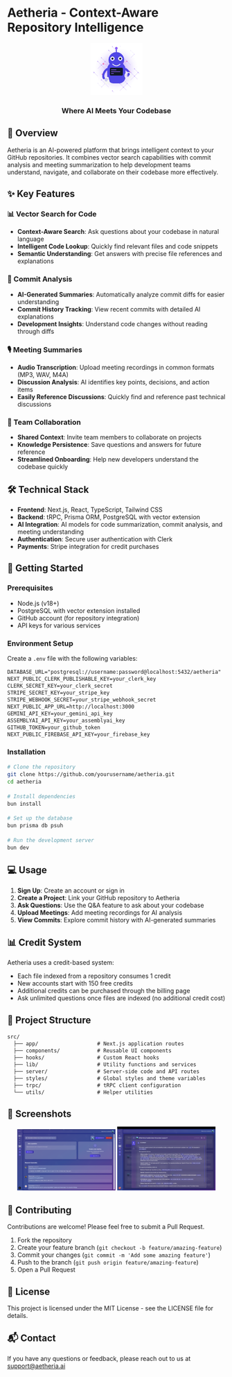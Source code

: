 # Aetheria - Context-Aware Repository Intelligence

<div align="center">
  <img src="/public/aetheria-logo.svg" alt="Aetheria Logo" width="120" />
  <h3>Where AI Meets Your Codebase</h3>
</div>

## 🌟 Overview

Aetheria is an AI-powered platform that brings intelligent context to your GitHub repositories. It combines vector search capabilities with commit analysis and meeting summarization to help development teams understand, navigate, and collaborate on their codebase more effectively.

## ✨ Key Features

### 📊 Vector Search for Code

- **Context-Aware Search**: Ask questions about your codebase in natural language
- **Intelligent Code Lookup**: Quickly find relevant files and code snippets
- **Semantic Understanding**: Get answers with precise file references and explanations

### 📝 Commit Analysis

- **AI-Generated Summaries**: Automatically analyze commit diffs for easier understanding
- **Commit History Tracking**: View recent commits with detailed AI explanations
- **Development Insights**: Understand code changes without reading through diffs

### 🎙️ Meeting Summaries

- **Audio Transcription**: Upload meeting recordings in common formats (MP3, WAV, M4A)
- **Discussion Analysis**: AI identifies key points, decisions, and action items
- **Easily Reference Discussions**: Quickly find and reference past technical discussions

### 👥 Team Collaboration

- **Shared Context**: Invite team members to collaborate on projects
- **Knowledge Persistence**: Save questions and answers for future reference
- **Streamlined Onboarding**: Help new developers understand the codebase quickly

## 🛠️ Technical Stack

- **Frontend**: Next.js, React, TypeScript, Tailwind CSS
- **Backend**: tRPC, Prisma ORM, PostgreSQL with vector extension
- **AI Integration**: AI models for code summarization, commit analysis, and meeting understanding
- **Authentication**: Secure user authentication with Clerk
- **Payments**: Stripe integration for credit purchases

## 🚀 Getting Started

### Prerequisites

- Node.js (v18+)
- PostgreSQL with vector extension installed
- GitHub account (for repository integration)
- API keys for various services

### Environment Setup

Create a `.env` file with the following variables:

```
DATABASE_URL="postgresql://username:password@localhost:5432/aetheria"
NEXT_PUBLIC_CLERK_PUBLISHABLE_KEY=your_clerk_key
CLERK_SECRET_KEY=your_clerk_secret
STRIPE_SECRET_KEY=your_stripe_key
STRIPE_WEBHOOK_SECRET=your_stripe_webhook_secret
NEXT_PUBLIC_APP_URL=http://localhost:3000
GEMINI_API_KEY=your_gemini_api_key
ASSEMBLYAI_API_KEY=your_assemblyai_key
GITHUB_TOKEN=your_github_token
NEXT_PUBLIC_FIREBASE_API_KEY=your_firebase_key
```

### Installation

```bash
# Clone the repository
git clone https://github.com/yourusername/aetheria.git
cd aetheria

# Install dependencies
bun install

# Set up the database
bun prisma db psuh

# Run the development server
bun dev
```

## 💻 Usage

1. **Sign Up**: Create an account or sign in
2. **Create a Project**: Link your GitHub repository to Aetheria
3. **Ask Questions**: Use the Q&A feature to ask about your codebase
4. **Upload Meetings**: Add meeting recordings for AI analysis
5. **View Commits**: Explore commit history with AI-generated summaries

## 📊 Credit System

Aetheria uses a credit-based system:
- Each file indexed from a repository consumes 1 credit
- New accounts start with 150 free credits
- Additional credits can be purchased through the billing page
- Ask unlimited questions once files are indexed (no additional credit cost)

## 🔗 Project Structure

```
src/
  ├── app/                   # Next.js application routes
  ├── components/            # Reusable UI components
  ├── hooks/                 # Custom React hooks
  ├── lib/                   # Utility functions and services
  ├── server/                # Server-side code and API routes
  ├── styles/                # Global styles and theme variables
  ├── trpc/                  # tRPC client configuration
  └── utils/                 # Helper utilities
```

## 📸 Screenshots

<div align="center">
  <img src="public/images/dashboard.png" alt="Dashboard" width="45%" />
  <img src="public/images/codeAnalysis.png" alt="Q&A Interface" width="45%" />
</div>

## 🤝 Contributing

Contributions are welcome! Please feel free to submit a Pull Request.

1. Fork the repository
2. Create your feature branch (`git checkout -b feature/amazing-feature`)
3. Commit your changes (`git commit -m 'Add some amazing feature'`)
4. Push to the branch (`git push origin feature/amazing-feature`)
5. Open a Pull Request

## 📄 License

This project is licensed under the MIT License - see the LICENSE file for details.

## 📬 Contact

If you have any questions or feedback, please reach out to us at support@aetheria.ai